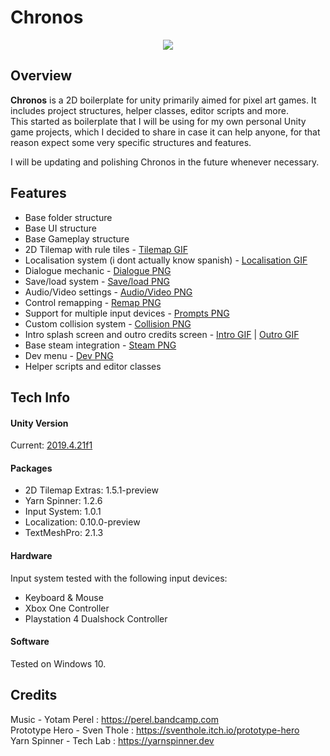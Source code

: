 # Chronos
<p align="center">
  <img  src="https://i.imgur.com/821QDLu.png">
</p>

## Overview
**Chronos** is a 2D boilerplate for unity primarily aimed for pixel art games. It includes project structures, helper classes, editor scripts and more.<br>
This started as boilerplate that I will be using for my own personal Unity game projects, which I decided to share in case it can help anyone, for that reason expect some very specific structures and features.

I will be updating and polishing Chronos in the future whenever necessary.

## Features
- Base folder structure
- Base UI structure
- Base Gameplay structure
- 2D Tilemap with rule tiles - [Tilemap GIF](https://media4.giphy.com/media/heL50v6nl4imeRiIpJ/giphy.gif)
- Localisation system (i dont actually know spanish) - [Localisation GIF](https://media1.giphy.com/media/arakNarJmsUEtwhcaO/giphy.gif)
- Dialogue mechanic - [Dialogue PNG](https://i.imgur.com/7oToEPr.png)
- Save/load system - [Save/load PNG](https://i.imgur.com/bbgTtsN.png)
- Audio/Video settings - [Audio/Video PNG](https://imgur.com/a/RJTiNkp)
- Control remapping - [Remap PNG](https://imgur.com/a/wiuGRyw)
- Support for multiple input devices - [Prompts PNG](https://imgur.com/a/IpyV2dz)
- Custom collision system - [Collision PNG](https://i.imgur.com/Ok6wPA2.png)
- Intro splash screen and outro credits screen - [Intro GIF](https://media0.giphy.com/media/rVYoqTqgEzldN3e3pa/giphy.gif) | [Outro GIF](https://media1.giphy.com/media/ihYY9SpnHS2S2Pt7gx/giphy.gif)
- Base steam integration - [Steam PNG](https://i.imgur.com/cxt6TCN.png)
- Dev menu - [Dev PNG](https://i.imgur.com/jLaPrz0.png)
- Helper scripts and editor classes

## Tech Info
#### Unity Version
Current: [2019.4.21f1](https://unity.com/releases/2019-lts)

#### Packages
- 2D Tilemap Extras: 1.5.1-preview
- Yarn Spinner: 1.2.6
- Input System: 1.0.1
- Localization: 0.10.0-preview
- TextMeshPro: 2.1.3

#### Hardware
Input system tested with the following input devices:
- Keyboard & Mouse
- Xbox One Controller
- Playstation 4 Dualshock Controller

#### Software
Tested on Windows 10.

## Credits
Music - Yotam Perel : https://perel.bandcamp.com<br>
Prototype Hero - Sven Thole : https://sventhole.itch.io/prototype-hero<br>
Yarn Spinner - Tech Lab : https://yarnspinner.dev<br>
